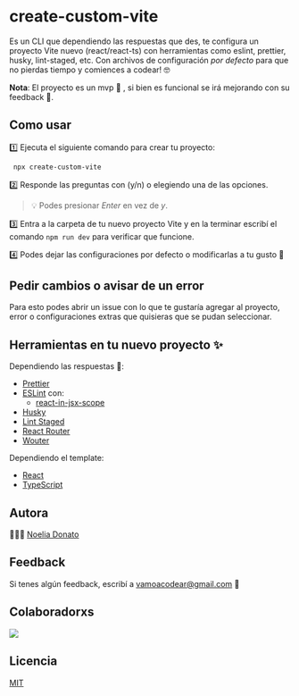 # create-custom-vite

Es un CLI que dependiendo las respuestas que des, te configura un proyecto Vite nuevo (react/react-ts) con herramientas como eslint, prettier, husky, lint-staged, etc. Con archivos de configuración _por defecto_ para que no pierdas tiempo y comiences a codear! 🤓

**Nota**: El proyecto es un mvp 🚧 , si bien es funcional se irá mejorando con su feedback 💜.

## Como usar

1️⃣ Ejecuta el siguiente comando para crear tu proyecto:

```bash
 npx create-custom-vite
```

2️⃣ Responde las preguntas con (y/n) o elegiendo una de las opciones.

> 💡 Podes presionar _Enter_ en vez de _y_.

3️⃣ Entra a la carpeta de tu nuevo proyecto Vite y en la terminar escribí el comando `npm run dev` para verificar que funcione.

4️⃣ Podes dejar las configuraciones por defecto o modificarlas a tu gusto 🥳

## Pedir cambios o avisar de un error

Para esto podes abrir un issue con lo que te gustaría agregar al proyecto, error o configuraciones extras que quisieras que se pudan seleccionar.

## Herramientas en tu nuevo proyecto ✨

Dependiendo las respuestas 🚧:

- [Prettier](https://prettier.io/)
- [ESLint](https://eslint.org/) con:
  - [react-in-jsx-scope](https://github.com/jsx-eslint/eslint-plugin-react/blob/master/docs/rules/react-in-jsx-scope.md)
- [Husky](https://github.com/typicode/husky)
- [Lint Staged](https://github.com/okonet/lint-staged)
- [React Router](https://reactrouter.com/docs/en/v6/getting-started/overview)
- [Wouter](https://github.com/molefrog/wouter)

Dependiendo el template:

- [React](https://reactjs.org/)
- [TypeScript](https://www.typescriptlang.org/)

## Autora

👩🏻‍💻 [Noelia Donato](https://www.github.com/nsdonato)

## Feedback

Si tenes algún feedback, escribí a vamoacodear@gmail.com 🤗

## Colaboradorxs

<a href="https://github.com/vamoacodear/create-custom-vite/graphs/contributors">
  <img src="https://contrib.rocks/image?repo=vamoacodear/create-custom-vite" />
</a>

## Licencia

[MIT](https://choosealicense.com/licenses/mit/)

